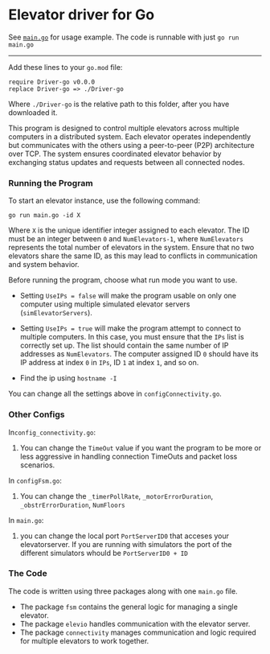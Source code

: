 Elevator driver for Go
======================

See [`main.go`](main.go) for usage example. The code is runnable with just `go run main.go `

---

Add these lines to your `go.mod` file:
```
require Driver-go v0.0.0
replace Driver-go => ./Driver-go
```
Where `./Driver-go` is the relative path to this folder, after you have downloaded it.




This program is designed to control multiple elevators across multiple computers in a distributed system. Each elevator operates independently but communicates with the others using a peer-to-peer (P2P) architecture over TCP. The system ensures coordinated elevator behavior by exchanging status updates and requests between all connected nodes.  

### Running the Program  
To start an elevator instance, use the following command:  

` go run main.go -id X  `

Where `X` is the unique identifier integer assigned to each elevator. The ID must be an integer between `0` and `NumElevators-1`, where `NumElevators` represents the total number of elevators in the system. Ensure that no two elevators share the same ID, as this may lead to conflicts in communication and system behavior.  

Before running the program, choose what run mode you want to use.

- Setting `UseIPs = false` will make the program usable on only one computer using multiple simulated elevator servers (`simElevatorServers`).

- Setting `UseIPs = true` will make the program attempt to connect to multiple computers. In this case, you must ensure that the `IPs` list is correctly set up. The list should contain the same number of IP addresses as `NumElevators`. The computer assigned ID `0` should have its IP address at index `0` in `IPs`, ID `1` at index `1`, and so on.

- Find the ip using `hostname -I`

You can change all the settings above in `configConnectivity.go`.

### Other Configs 
In`config_connectivity.go`: 
1) You can change the `TimeOut` value if you want the program to be more or less aggressive in handling connection TimeOuts and packet loss scenarios.

In `configFsm.go`:
1) You can change the `_timerPollRate`, `_motorErrorDuration`, `_obstrErrorDuration`, `NumFloors`

In `main.go`:
1) you can change the local port `PortServerID0` that acceses your elevatorserver. If you are running with simulators the port of the different simulators whould be `PortServerID0 + ID`



### The Code
The code is written using three packages along with one `main.go` file.
- The package `fsm` contains the general logic for managing a single elevator.
- The package `elevio` handles communication with the elevator server.
- The package `connectivity` manages communication and logic required for multiple elevators to work together.






